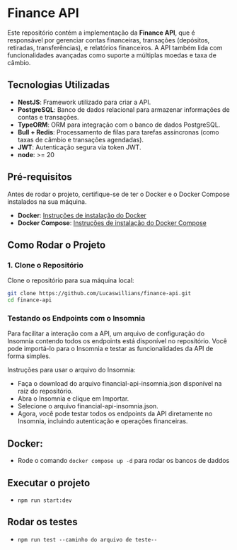 # Finance API

Este repositório contém a implementação da **Finance API**, que é responsável por gerenciar contas financeiras, transações (depósitos, retiradas, transferências), e relatórios financeiros. A API também lida com funcionalidades avançadas como suporte a múltiplas moedas e taxa de câmbio.

## Tecnologias Utilizadas

- **NestJS**: Framework utilizado para criar a API.
- **PostgreSQL**: Banco de dados relacional para armazenar informações de contas e transações.
- **TypeORM**: ORM para integração com o banco de dados PostgreSQL.
- **Bull + Redis**: Processamento de filas para tarefas assíncronas (como taxas de câmbio e transações agendadas).
- **JWT**: Autenticação segura via token JWT.
- **node**: >= 20

## Pré-requisitos

Antes de rodar o projeto, certifique-se de ter o Docker e o Docker Compose instalados na sua máquina.

- **Docker**: [Instruções de instalação do Docker](https://docs.docker.com/get-docker/)
- **Docker Compose**: [Instruções de instalação do Docker Compose](https://docs.docker.com/compose/install/)

## Como Rodar o Projeto

### 1. Clone o Repositório

Clone o repositório para sua máquina local:

```bash
git clone https://github.com/Lucaswillians/finance-api.git
cd finance-api
```

### Testando os Endpoints com o Insomnia
Para facilitar a interação com a API, um arquivo de configuração do Insomnia contendo todos os endpoints está disponível no repositório. Você pode importá-lo para o Insomnia e testar as funcionalidades da API de forma simples.

Instruções para usar o arquivo do Insomnia:
- Faça o download do arquivo financial-api-insomnia.json disponível na raiz do repositório.
- Abra o Insomnia e clique em Importar.
- Selecione o arquivo financial-api-insomnia.json.
- Agora, você pode testar todos os endpoints da API diretamente no Insomnia, incluindo autenticação e operações financeiras.


## Docker:
- Rode o comando ``docker compose up -d`` para rodar os bancos de daddos

## Executar o projeto
- ``npm run start:dev``

## Rodar os testes
- ``npm run test --caminho do arquivo de teste--``
